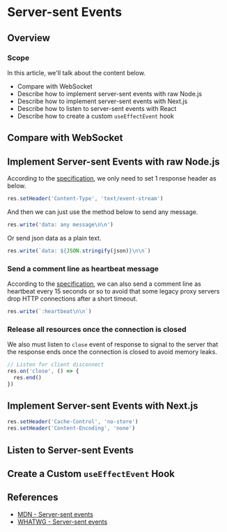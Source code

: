 # Server-sent Events

## Overview

### Scope

In this article, we'll talk about the content below.

- Compare with WebSocket
- Describe how to implement server-sent events with raw Node.js
- Describe how to implement server-sent events with Next.js
- Describe how to listen to server-sent events with React
- Describe how to create a custom `useEffectEvent` hook

## Compare with WebSocket

## Implement Server-sent Events with raw Node.js

According to the [specification][WHATWG - Server-sent events], we only need to set 1 response header as below.

```javascript
res.setHeader('Content-Type', 'text/event-stream')
```

And then we can just use the method below to send any message.

```javascript
res.write('data: any message\n\n')
```

Or send json data as a plain text.

```javascript
res.write(`data: ${JSON.stringify(json)}\n\n`)
```

### Send a comment line as heartbeat message

According to the [specification][WHATWG - Server-sent events], we can also send a comment line as heartbeat every 15 seconds or so to avoid that some legacy proxy servers drop HTTP connections after a short timeout.

```javascript
res.write(`:heartbeat\n\n`)
```

### Release all resources once the connection is closed

We also must listen to `close` event of response to signal to the server that the response ends once the connection is closed to avoid memory leaks.

```javascript
// Listen for client disconnect
res.on('close', () => {
  res.end()
})
```

## Implement Server-sent Events with Next.js

```javascript
res.setHeader('Cache-Control', 'no-store')
res.setHeader('Content-Encoding', 'none')
```

## Listen to Server-sent Events

## Create a Custom `useEffectEvent` Hook

## References

- [MDN - Server-sent events](https://developer.mozilla.org/en-US/docs/Web/API/Server-sent_events/Using_server-sent_events)
- [WHATWG - Server-sent events][WHATWG - Server-sent events]

[WHATWG - Server-sent events]: https://html.spec.whatwg.org/multipage/server-sent-events.html#server-sent-events